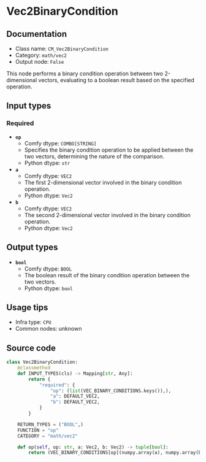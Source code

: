 # Vec2BinaryCondition
## Documentation
- Class name: `CM_Vec2BinaryCondition`
- Category: `math/vec2`
- Output node: `False`

This node performs a binary condition operation between two 2-dimensional vectors, evaluating to a boolean result based on the specified operation.
## Input types
### Required
- **`op`**
    - Comfy dtype: `COMBO[STRING]`
    - Specifies the binary condition operation to be applied between the two vectors, determining the nature of the comparison.
    - Python dtype: `str`
- **`a`**
    - Comfy dtype: `VEC2`
    - The first 2-dimensional vector involved in the binary condition operation.
    - Python dtype: `Vec2`
- **`b`**
    - Comfy dtype: `VEC2`
    - The second 2-dimensional vector involved in the binary condition operation.
    - Python dtype: `Vec2`
## Output types
- **`bool`**
    - Comfy dtype: `BOOL`
    - The boolean result of the binary condition operation between the two vectors.
    - Python dtype: `bool`
## Usage tips
- Infra type: `CPU`
- Common nodes: unknown


## Source code
```python
class Vec2BinaryCondition:
    @classmethod
    def INPUT_TYPES(cls) -> Mapping[str, Any]:
        return {
            "required": {
                "op": (list(VEC_BINARY_CONDITIONS.keys()),),
                "a": DEFAULT_VEC2,
                "b": DEFAULT_VEC2,
            }
        }

    RETURN_TYPES = ("BOOL",)
    FUNCTION = "op"
    CATEGORY = "math/vec2"

    def op(self, op: str, a: Vec2, b: Vec2) -> tuple[bool]:
        return (VEC_BINARY_CONDITIONS[op](numpy.array(a), numpy.array(b)),)

```
